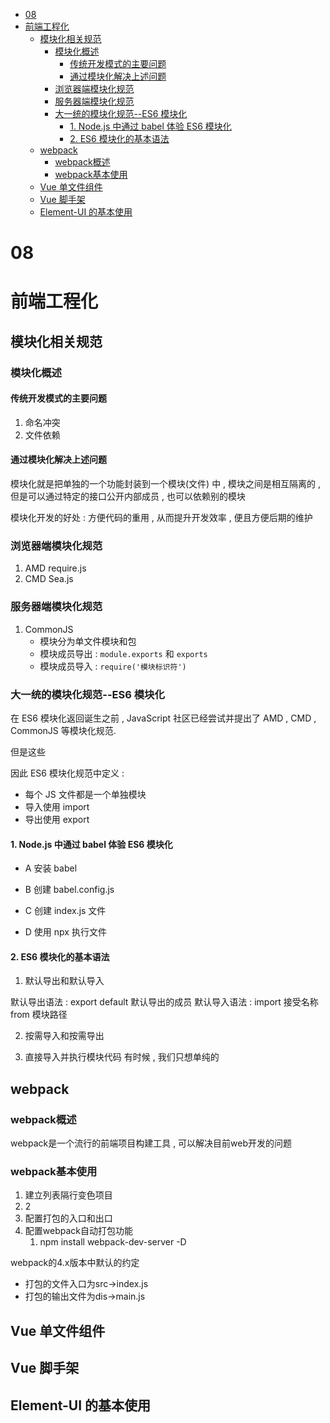 - [08](#08)
- [前端工程化](#前端工程化)
  - [模块化相关规范](#模块化相关规范)
    - [模块化概述](#模块化概述)
      - [传统开发模式的主要问题](#传统开发模式的主要问题)
      - [通过模块化解决上述问题](#通过模块化解决上述问题)
    - [浏览器端模块化规范](#浏览器端模块化规范)
    - [服务器端模块化规范](#服务器端模块化规范)
    - [大一统的模块化规范--ES6 模块化](#大一统的模块化规范--es6-模块化)
      - [1. Node.js 中通过 babel 体验 ES6 模块化](#1-nodejs-中通过-babel-体验-es6-模块化)
      - [2. ES6 模块化的基本语法](#2-es6-模块化的基本语法)
  - [webpack](#webpack)
    - [webpack概述](#webpack概述)
    - [webpack基本使用](#webpack基本使用)
  - [Vue 单文件组件](#vue-单文件组件)
  - [Vue 脚手架](#vue-脚手架)
  - [Element-UI 的基本使用](#element-ui-的基本使用)

# 08

# 前端工程化

## 模块化相关规范

### 模块化概述

#### 传统开发模式的主要问题

1. 命名冲突
2. 文件依赖

#### 通过模块化解决上述问题

模块化就是把单独的一个功能封装到一个模块(文件) 中 , 模块之间是相互隔离的 , 但是可以通过特定的接口公开内部成员 , 也可以依赖别的模块

模块化开发的好处 : 方便代码的重用 , 从而提升开发效率 , 便且方便后期的维护

### 浏览器端模块化规范

1. AMD require.js
2. CMD Sea.js

### 服务器端模块化规范

1. CommonJS
    - 模块分为单文件模块和包
    - 模块成员导出 : `module.exports` 和 `exports`
    - 模块成员导入 : `require('模块标识符')`

### 大一统的模块化规范--ES6 模块化

在 ES6 模块化返回诞生之前 , JavaScript 社区已经尝试并提出了 AMD , CMD , CommonJS 等模块化规范.

但是这些

因此
ES6 模块化规范中定义 :

-   每个 JS 文件都是一个单独模块
-   导入使用 import
-   导出使用 export

#### 1. Node.js 中通过 babel 体验 ES6 模块化

-   A 安装 babel

-   B 创建 babel.config.js

-   C 创建 index.js 文件

-   D 使用 npx 执行文件

#### 2. ES6 模块化的基本语法

1. 默认导出和默认导入

默认导出语法 : export default 默认导出的成员
默认导入语法 : import 接受名称 from 模块路径

2. 按需导入和按需导出

3. 直接导入并执行模块代码
有时候 , 我们只想单纯的

## webpack

### webpack概述
webpack是一个流行的前端项目构建工具 , 可以解决目前web开发的问题

### webpack基本使用
1. 建立列表隔行变色项目
2. 2
3. 配置打包的入口和出口
4. 配置webpack自动打包功能
   1. npm install webpack-dev-server -D

webpack的4.x版本中默认的约定
- 打包的文件入口为src->index.js
- 打包的输出文件为dis->main.js



## Vue 单文件组件

## Vue 脚手架

## Element-UI 的基本使用

